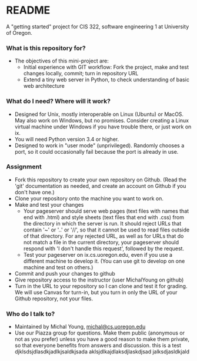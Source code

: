 # README #

A "getting started" project for CIS 322, software engineering 1 at University of Oregon.

### What is this repository for? ###

* The objectives of this mini-project are:
  * Initial experience with GIT workflow:  Fork the project, make and test changes locally, commit;  turn in repository URL
  * Extend a tiny web server in Python, to check understanding of basic web architecture

### What do I need?  Where will it work? ###

* Designed for Unix, mostly interoperable on Linux (Ubuntu) or MacOS.  May also work on Windows, but no promises.  Consider creating a Linux virtual machine under Windows if you have trouble there, or just work on ix. 
* You will need Python version 3.4 or higher. 
* Designed to work in "user mode" (unprivileged).  Randomly chooses a port, so it could occasionally fail because the port is already in use.  

### Assignment ###
* Fork this repository to create your own repository on Github.  (Read the 'git' documentation as needed, and create an account on Github if you don't have one.) 
* Clone your repository onto the machine you want to work on.
* Make and test your changes
  * Your pageserver should serve web pages (text files with names that end with .html) and style sheets (text files that end with .css) from the directory in which the server is run.  It should reject URLs that contain '~' or '..' or '//', so that it cannot be used to read files outside of that directory.  For any rejected URL, as well as for URLs that do not match a file in the current directory, your pageserver should respond with 'I don't handle this request', followed by the request.
  *  Test your pageserver on ix.cs.uoregon.edu, even if you use a different machine to develop it.  (You can use git to develop on one machine and test on others.) 
* Commit and push your changes to github
* Give repository access to the instructor (user MichalYoung on github)
* Turn in the URL to your repository so I can clone and test it for grading.  We will use Canvas for turn-in, but you turn in only the URL of your Github repository, not your files. 

### Who do I talk to? ###

* Maintained by Michal Young, michal@cs.uoregon.edu
* Use our Piazza group for questions. Make them public (anonymous or not as you prefer) unless you have a good reason to make them private, so that everyone benefits from answers and discussion. this is a test
djklsdsjdlasdkjadlkjsaldkjsada
aklsjdlkajdlaksdjlaskdjsad
jalksdjasldkjald
